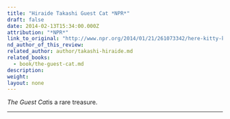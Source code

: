```yaml
---
title: "Hiraide Takashi Guest Cat *NPR*"
draft: false
date: 2014-02-13T15:34:00.000Z
attribution: "*NPR*"
link_to_original: "http://www.npr.org/2014/01/21/261073342/here-kitty-kitty-even-dog-lovers-should-read-the-guest-cat"
nd_author_of_this_review:
related_author: author/takashi-hiraide.md
related_books:
  - book/the-guest-cat.md
description:
weight:
layout: none
---
```

*The Guest Cat*is a rare treasure.

---
